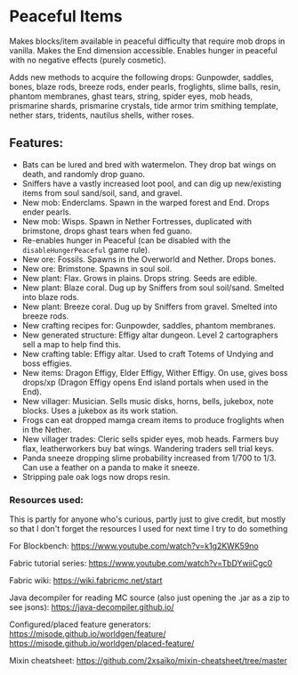 # Peaceful Items
Makes blocks/item available in peaceful difficulty that require mob drops in vanilla. Makes the End dimension accessible. Enables hunger in peaceful with no negative effects (purely cosmetic).

Adds new methods to acquire the following drops: Gunpowder, saddles, bones, blaze rods, breeze rods, ender pearls, froglights, slime balls, resin, phantom membranes, ghast tears, string, spider eyes, mob heads, prismarine shards, prismarine crystals, tide armor trim smithing template, nether stars, tridents, nautilus shells, wither roses.

## Features:
- Bats can be lured and bred with watermelon. They drop bat wings on death, and randomly drop guano.
- Sniffers have a vastly increased loot pool, and can dig up new/existing items from soul sand/soil, sand, and gravel.
- New mob: Enderclams. Spawn in the warped forest and End. Drops ender pearls.
- New mob: Wisps. Spawn in Nether Fortresses, duplicated with brimstone, drops ghast tears when fed guano.
- Re-enables hunger in Peaceful (can be disabled with the `disableHungerPeaceful` game rule).
- New ore: Fossils. Spawns in the Overworld and Nether. Drops bones.
- New ore: Brimstone. Spawns in soul soil.
- New plant: Flax. Grows in plains. Drops string. Seeds are edible.
- New plant: Blaze coral. Dug up by Sniffers from soul soil/sand. Smelted into blaze rods.
- New plant: Breeze coral. Dug up by Sniffers from gravel. Smelted into breeze rods.
- New crafting recipes for: Gunpowder, saddles, phantom membranes.
- New generated structure: Effigy altar dungeon. Level 2 cartographers sell a map to help find this.
- New crafting table: Effigy altar. Used to craft Totems of Undying and boss effigies.
- New items: Dragon Effigy, Elder Effigy, Wither Effigy. On use, gives boss drops/xp (Dragon Effigy opens End island portals when used in the End).
- New villager: Musician. Sells music disks, horns, bells, jukebox, note blocks. Uses a jukebox as its work station.
- Frogs can eat dropped mamga cream items to produce froglights when in the Nether. 
- New villager trades: Cleric sells spider eyes, mob heads. Farmers buy flax, leatherworkers buy bat wings. Wandering traders sell trial keys.
- Panda sneeze dropping slime probability increased from 1/700 to 1/3. Can use a feather on a panda to make it sneeze.
- Stripping pale oak logs now drops resin.

### Resources used:

This is partly for anyone who's curious, partly just to give credit, but mostly so that I don't forget the resources I used for next time I try to do something

For Blockbench:
https://www.youtube.com/watch?v=k1g2KWK59no

Fabric tutorial series:
https://www.youtube.com/watch?v=TbDYwiiCgc0

Fabric wiki:
https://wiki.fabricmc.net/start

Java decompiler for reading MC source (also just opening the .jar as a zip to see jsons):
https://java-decompiler.github.io/

Configured/placed feature generators:
https://misode.github.io/worldgen/feature/
https://misode.github.io/worldgen/placed-feature/

Mixin cheatsheet:
https://github.com/2xsaiko/mixin-cheatsheet/tree/master
